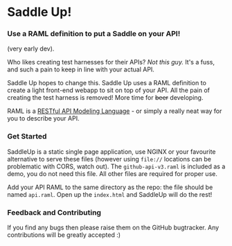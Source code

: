 # Saddle Up!
### Use a RAML definition to put a Saddle on your API!

(very early dev).

Who likes creating test harnesses for their APIs? *Not this guy.*
It's a fuss, and such a pain to keep in line with your actual API.

Saddle Up hopes to change this. Saddle Up uses a RAML definition to
create a light front-end webapp to sit on top of your API. All the pain of creating
the test harness is removed! More time for ~~beer~~ developing.

RAML is a [RESTful API Modeling Language](http://raml.org) - or simply a really neat way for you to describe your API.

### Get Started
SaddleUp is a static single page application, use NGINX or your favourite alternative to serve these files (however using `file://` locations can be problematic with CORS, watch out). The `github-api-v3.raml` is included as a demo, you do not need this file. All other files are required for proper use.

Add your API RAML to the same directory as the repo: the file should be named `api.raml`. Open up the `index.html` and SaddleUp will do the rest! 

### Feedback and Contributing
If you find any bugs then please raise them on the GitHub bugtracker. Any contributions will be greatly accepted :)
